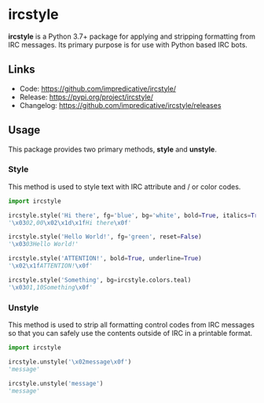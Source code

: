 # ircstyle
**ircstyle** is a Python 3.7+ package for applying and stripping formatting from IRC messages. 
Its primary purpose is for use with Python based IRC bots.

## Links
* Code: https://github.com/impredicative/ircstyle/
* Release: https://pypi.org/project/ircstyle/
* Changelog: https://github.com/impredicative/ircstyle/releases

## Usage
This package provides two primary methods, **style** and **unstyle**.

### Style
This method is used to style text with IRC attribute and / or color codes.
```python
import ircstyle

ircstyle.style('Hi there', fg='blue', bg='white', bold=True, italics=True, underline=True, reset=True)
'\x0302,00\x02\x1d\x1fHi there\x0f'

ircstyle.style('Hello World!', fg='green', reset=False)
'\x0303Hello World!'

ircstyle.style('ATTENTION!', bold=True, underline=True)
'\x02\x1fATTENTION!\x0f'

ircstyle.style('Something', bg=ircstyle.colors.teal)
'\x0301,10Something\x0f'
```

### Unstyle
This method is used to strip all formatting control codes from IRC messages so that you can safely use the contents outside of IRC in a printable format.
```python
import ircstyle

ircstyle.unstyle('\x02message\x0f')
'message'

ircstyle.unstyle('message')
'message'
```
